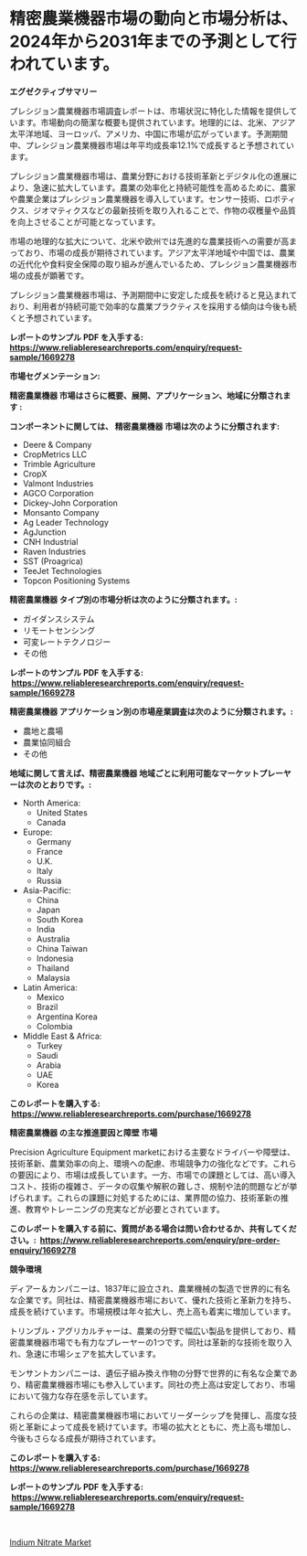<p><h1>精密農業機器市場の動向と市場分析は、2024年から2031年までの予測として行われています。</h1></p><p><strong>エグゼクティブサマリー</strong></p>
<p><p>プレシジョン農業機器市場調査レポートは、市場状況に特化した情報を提供しています。市場動向の簡潔な概要も提供されています。地理的には、北米、アジア太平洋地域、ヨーロッパ、アメリカ、中国に市場が広がっています。予測期間中、プレシジョン農業機器市場は年平均成長率12.1%で成長すると予想されています。</p><p>プレシジョン農業機器市場は、農業分野における技術革新とデジタル化の進展により、急速に拡大しています。農業の効率化と持続可能性を高めるために、農家や農業企業はプレシジョン農業機器を導入しています。センサー技術、ロボティクス、ジオマティクスなどの最新技術を取り入れることで、作物の収穫量や品質を向上させることが可能となっています。</p><p>市場の地理的な拡大について、北米や欧州では先進的な農業技術への需要が高まっており、市場の成長が期待されています。アジア太平洋地域や中国では、農業の近代化や食料安全保障の取り組みが進んでいるため、プレシジョン農業機器市場の成長が顕著です。</p><p>プレシジョン農業機器市場は、予測期間中に安定した成長を続けると見込まれており、利用者が持続可能で効率的な農業プラクティスを採用する傾向は今後も続くと予想されています。</p></p>
<p><strong>レポートのサンプル PDF を入手する: <a href="https://www.reliableresearchreports.com/enquiry/request-sample/1669278">https://www.reliableresearchreports.com/enquiry/request-sample/1669278</a></strong></p>
<p><strong>市場セグメンテーション:</strong></p>
<p><strong> 精密農業機器 市場はさらに概要、展開、アプリケーション、地域に分類されます :</strong></p>
<p><strong>コンポーネントに関しては、 精密農業機器 市場は次のように分類されます: &nbsp;</strong></p>
<p><ul><li>Deere & Company</li><li>CropMetrics LLC</li><li>Trimble Agriculture</li><li>CropX</li><li>Valmont Industries</li><li>AGCO Corporation</li><li>Dickey-John Corporation</li><li>Monsanto Company</li><li>Ag Leader Technology</li><li>AgJunction</li><li>CNH Industrial</li><li>Raven Industries</li><li>SST (Proagrica)</li><li>TeeJet Technologies</li><li>Topcon Positioning Systems</li></ul></p>
<p><strong> 精密農業機器 タイプ別の市場分析は次のように分類されます。:</strong></p>
<p><ul><li>ガイダンスシステム</li><li>リモートセンシング</li><li>可変レートテクノロジー</li><li>その他</li></ul></p>
<p><strong>レポートのサンプル PDF を入手する: &nbsp;<a href="https://www.reliableresearchreports.com/enquiry/request-sample/1669278">https://www.reliableresearchreports.com/enquiry/request-sample/1669278</a></strong></p>
<p><strong> 精密農業機器 アプリケーション別の市場産業調査は次のように分類されます。:</strong></p>
<p><ul><li>農地と農場</li><li>農業協同組合</li><li>その他</li></ul></p>
<p><strong>地域に関して言えば、精密農業機器 地域ごとに利用可能なマーケットプレーヤーは次のとおりです。:</strong></p>
<p><ul>
    <li>
        North America:
        <ul>
            <li>United States</li>
            <li>Canada</li>
        </ul>
    </li>
    <li>
        Europe:
        <ul>
            <li>Germany</li>
            <li>France</li>
            <li>U.K.</li>
            <li>Italy</li>
            <li>Russia</li>
        </ul>
    </li>
    <li>
        Asia-Pacific:
        <ul>
            <li>China</li>
            <li>Japan</li>
            <li>South Korea</li>
            <li>India</li>
            <li>Australia</li>
            <li>China Taiwan</li>
            <li>Indonesia</li>
            <li>Thailand</li>
            <li>Malaysia</li>
        </ul>
    </li>
    <li>
        Latin America:
        <ul>
            <li>Mexico</li>
            <li>Brazil</li>
            <li>Argentina Korea</li>
            <li>Colombia</li>
        </ul>
    </li>
    <li>
        Middle East & Africa:
        <ul>
            <li>Turkey</li>
            <li>Saudi</li>
            <li>Arabia</li>
            <li>UAE</li>
            <li>Korea</li>
        </ul>
    </li>
    </ul></p>
<p><strong>このレポートを購入する: &nbsp;<a href="https://www.reliableresearchreports.com/purchase/1669278">https://www.reliableresearchreports.com/purchase/1669278</a></strong></p>
<p><strong>精密農業機器 の主な推進要因と障壁 市場</strong></p>
<p><p>Precision Agriculture Equipment marketにおける主要なドライバーや障壁は、技術革新、農業効率の向上、環境への配慮、市場競争力の強化などです。これらの要因により、市場は成長しています。一方、市場での課題としては、高い導入コスト、技術の複雑さ、データの収集や解釈の難しさ、規制や法的問題などが挙げられます。これらの課題に対処するためには、業界間の協力、技術革新の推進、教育やトレーニングの充実などが必要とされています。</p></p>
<p><strong>このレポートを購入する前に、質問がある場合は問い合わせるか、共有してください。:&nbsp; <a href="https://www.reliableresearchreports.com/enquiry/pre-order-enquiry/1669278">https://www.reliableresearchreports.com/enquiry/pre-order-enquiry/1669278</a></strong></p>
<p><strong>競争環境</strong></p>
<p><p>ディアー＆カンパニーは、1837年に設立され、農業機械の製造で世界的に有名な企業です。同社は、精密農業機器市場において、優れた技術と革新力を持ち、成長を続けています。市場規模は年々拡大し、売上高も着実に増加しています。</p><p>トリンブル・アグリカルチャーは、農業の分野で幅広い製品を提供しており、精密農業機器市場でも有力なプレーヤーの1つです。同社は革新的な技術を取り入れ、急速に市場シェアを拡大しています。</p><p>モンサントカンパニーは、遺伝子組み換え作物の分野で世界的に有名な企業であり、精密農業機器市場にも参入しています。同社の売上高は安定しており、市場において強力な存在感を示しています。</p><p>これらの企業は、精密農業機器市場においてリーダーシップを発揮し、高度な技術と革新によって成長を続けています。市場の拡大とともに、売上高も増加し、今後もさらなる成長が期待されています。</p></p>
<p><strong>このレポートを購入する: &nbsp; <a href="https://www.reliableresearchreports.com/purchase/1669278">https://www.reliableresearchreports.com/purchase/1669278</a></strong></p>
<p><strong>レポートのサンプル PDF を入手する: &nbsp;<a href="https://www.reliableresearchreports.com/enquiry/request-sample/1669278">https://www.reliableresearchreports.com/enquiry/request-sample/1669278</a></strong><strong></strong></p>
<p>&nbsp;</p>
<p><p><a href="https://nifty-kite-d51.notion.site/Global-Indium-Nitrate-Market-by-Types-Applications-and-Major-Players-with-Regional-Growth-Rate-An-0cefcc8a4b1b499fad14b3a1c7c00a0b">Indium Nitrate Market</a></p></p>